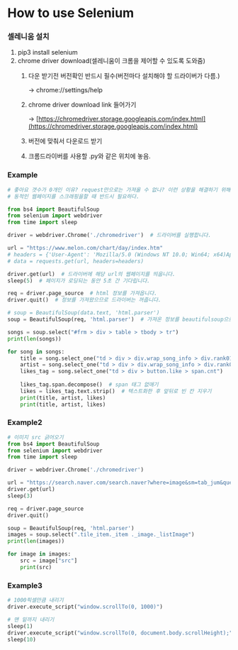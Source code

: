 # How to use Selenium

### 셀레니움 설치

1. pip3 install selenium
2. chrome driver download(셀레니움이 크롬을 제어할 수 있도록 도와줌)
    1. 다운 받기전 버전확인 반드시 필수(버전마다 설치해야 할 드라이버가 다름.)

        → chrome://settings/help

    2. chrome driver download link 들어가기 

        → [https://chromedriver.storage.googleapis.com/index.html](https://chromedriver.storage.googleapis.com/index.html)

    3. 버전에 맞춰서 다운로드 받기
    4. 크롬드라이버를 사용할 .py와 같은 위치에 놓음.

### Example

```python
# 좋아요 갯수가 0개인 이유? request만으로는 가져올 수 없나? 이런 상황을 해결하기 위해서 셀레니움이 필요하다.
# 동적인 웹페이지를 스크래핑을할 때 반드시 필요하다.

from bs4 import BeautifulSoup
from selenium import webdriver
from time import sleep

driver = webdriver.Chrome('./chromedriver')  # 드라이버를 실행합니다.

url = "https://www.melon.com/chart/day/index.htm"
# headers = {'User-Agent': 'Mozilla/5.0 (Windows NT 10.0; Win64; x64)AppleWebKit/537.36 (KHTML, like Gecko) Chrome/73.0.3683.86 Safari/537.36'}
# data = requests.get(url, headers=headers)

driver.get(url)  # 드라이버에 해당 url의 웹페이지를 띄웁니다.
sleep(5)  # 페이지가 로딩되는 동안 5초 간 기다립니다. 

req = driver.page_source  # html 정보를 가져옵니다.
driver.quit()  # 정보를 가져왔으므로 드라이버는 꺼줍니다.

# soup = BeautifulSoup(data.text, 'html.parser')
soup = BeautifulSoup(req, 'html.parser')  # 가져온 정보를 beautifulsoup으로 파싱해줍니다.

songs = soup.select("#frm > div > table > tbody > tr")
print(len(songs))

for song in songs:
    title = song.select_one("td > div > div.wrap_song_info > div.rank01 > span > a").text
    artist = song.select_one("td > div > div.wrap_song_info > div.rank02 > span > a").text
    likes_tag = song.select_one("td > div > button.like > span.cnt")
    
    likes_tag.span.decompose()  # span 태그 없애기
    likes = likes_tag.text.strip()  # 텍스트화한 후 앞뒤로 빈 칸 지우기
    print(title, artist, likes)    
    print(title, artist, likes)
```

### Example2

```python
# 이미지 src 긁어오기
from bs4 import BeautifulSoup
from selenium import webdriver
from time import sleep

driver = webdriver.Chrome('./chromedriver')

url = "https://search.naver.com/search.naver?where=image&sm=tab_jum&query=%EC%95%84%EC%9D%B4%EC%9C%A0"
driver.get(url)
sleep(3)

req = driver.page_source
driver.quit()

soup = BeautifulSoup(req, 'html.parser')
images = soup.select(".tile_item._item ._image._listImage")
print(len(images))

for image in images:
    src = image["src"]
    print(src)
```

### Example3

```python
# 1000픽셀만큼 내리기
driver.execute_script("window.scrollTo(0, 1000)")  

# 맨 밑까지 내리기
sleep(1)
driver.execute_script("window.scrollTo(0, document.body.scrollHeight);")
sleep(10)
```
